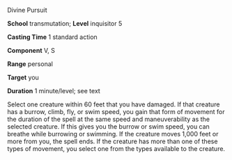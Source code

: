 Divine Pursuit

**School** transmutation; **Level** inquisitor 5

**Casting Time** 1 standard action

**Component** V, S

**Range** personal

**Target** you

**Duration** 1 minute/level; see text

Select one creature within 60 feet that you have damaged. If that creature has a burrow, climb, fly, or swim speed, you gain that form of movement for the duration of the spell at the same speed and maneuverability as the selected creature. If this gives you the burrow or swim speed, you can breathe while burrowing or swimming. If the creature moves 1,000 feet or more from you, the spell ends. If the creature has more than one of these types of movement, you select one from the types available to the creature.

